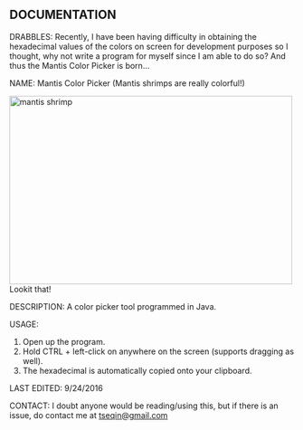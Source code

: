 DOCUMENTATION
--------------
DRABBLES:
Recently, I have been having difficulty in obtaining the hexadecimal values of the colors on screen for development purposes
so I thought, why not write a program for myself since I am able to do so? And thus the Mantis Color Picker is born...

NAME:
Mantis Color Picker (Mantis shrimps are really colorful!)

<a data-flickr-embed="true"  href="https://www.flickr.com/photos/ursonate/4481222867" title="mantis shrimp"><img src="https://c4.staticflickr.com/3/2717/4481222867_6b301c0a11.jpg" width="500" height="333" alt="mantis shrimp"></a><script async src="//embedr.flickr.com/assets/client-code.js" charset="utf-8"></script>
Lookit that!

DESCRIPTION:
A color picker tool programmed in Java.

USAGE:
1. Open up the program.
2. Hold CTRL + left-click on anywhere on the screen (supports dragging as well).
3. The hexadecimal is automatically copied onto your clipboard.

LAST EDITED:
9/24/2016

CONTACT:
I doubt anyone would be reading/using this, but if there is an issue, do contact me at tseqin@gmail.com
